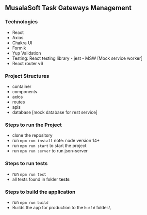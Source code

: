 ## MusalaSoft Task Gateways Management 

### Technologies
* React
* Axios
* Chakra UI
* Formik
* Yup Validation 
* Testing: React testing library - jest - MSW [Mock service worker]
* React router v6

### Project Structures
* container
* components
* axios
* routes
* apis
* database [mock database for rest service]

### Steps to run the Project
* clone the repository
* run `npm run install` note: node version 14+
* run `npm run start` to start the project
* run `npm run server` to run json-server

### Steps to run tests
* run `npm run test`
* all tests found in folder __tests__

### Steps to build the application
* run `npm run build`
* Builds the app for production to the `build` folder.\


